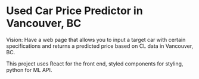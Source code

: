 #  Used Car Price Predictor in Vancouver, BC

Vision: Have a web page that allows you to input a target car with certain specifications and returns a predicted price based on CL data in Vancouver, BC.

This project uses React for the front end, styled components for styling, python for ML API.